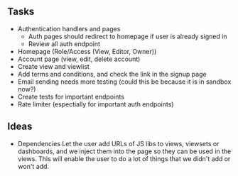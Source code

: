 ## Tasks

- Authentication handlers and pages
  - Auth pages should redirect to homepage if user is already signed in
  - Review all auth endpoint
- Homepage (Role/Access (View, Editor, Owner))
- Account page (view, edit, delete account)
- Create view and viewlist
- Add terms and conditions, and check the link in the signup page
- Email sending needs more testing (could this be because it is in sandbox now?)
- Create tests for important endpoints
- Rate limiter (espectially for important auth endpoints)

## Ideas

- Dependencies
  Let the user add URLs of JS libs to views, viewsets or dashboards, and we inject them into the page so they can be used in the views.
  This will enable the user to do a lot of things that we didn't add or won't add.

